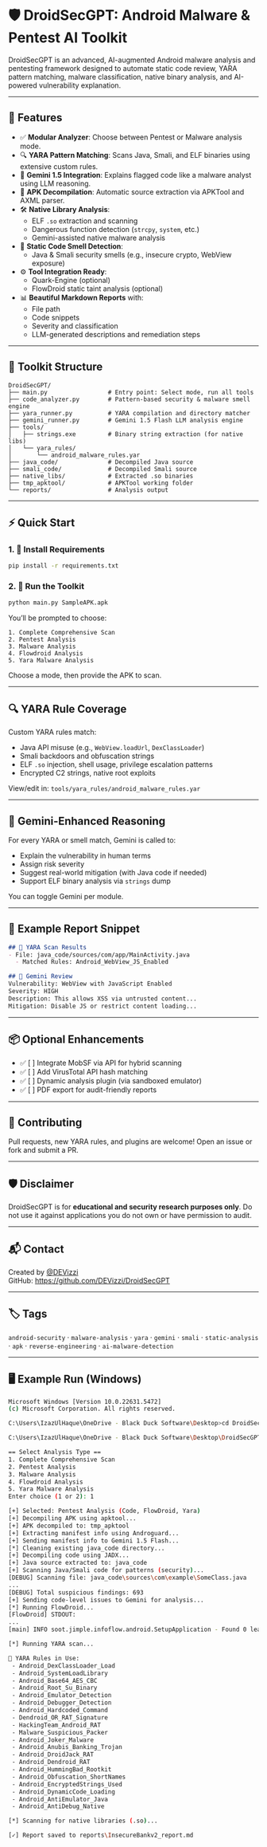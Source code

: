 # 🛡️ DroidSecGPT: Android Malware & Pentest AI Toolkit

DroidSecGPT is an advanced, AI-augmented Android malware analysis and pentesting framework designed to automate static code review, YARA pattern matching, malware classification, native binary analysis, and AI-powered vulnerability explanation.

---

## 🚀 Features

- ✅ **Modular Analyzer**: Choose between Pentest or Malware analysis mode.
- 🔍 **YARA Pattern Matching**: Scans Java, Smali, and ELF binaries using extensive custom rules.
- 🧠 **Gemini 1.5 Integration**: Explains flagged code like a malware analyst using LLM reasoning.
- 📂 **APK Decompilation**: Automatic source extraction via APKTool and AXML parser.
- 🛠️ **Native Library Analysis**:
  - ELF `.so` extraction and scanning
  - Dangerous function detection (`strcpy`, `system`, etc.)
  - Gemini-assisted native malware analysis
- 🧪 **Static Code Smell Detection**:
  - Java & Smali security smells (e.g., insecure crypto, WebView exposure)
- ⚙️ **Tool Integration Ready**:
  - Quark-Engine (optional)
  - FlowDroid static taint analysis (optional)
- 📊 **Beautiful Markdown Reports** with:
  - File path
  - Code snippets
  - Severity and classification
  - LLM-generated descriptions and remediation steps

---

## 🧰 Toolkit Structure

```
DroidSecGPT/
├── main.py                 # Entry point: Select mode, run all tools
├── code_analyzer.py        # Pattern-based security & malware smell engine
├── yara_runner.py          # YARA compilation and directory matcher
├── gemini_runner.py        # Gemini 1.5 Flash LLM analysis engine
├── tools/
│   ├── strings.exe         # Binary string extraction (for native libs)
│   └── yara_rules/
│       └── android_malware_rules.yar
├── java_code/              # Decompiled Java source
├── smali_code/             # Decompiled Smali source
├── native_libs/            # Extracted .so binaries
├── tmp_apktool/            # APKTool working folder
└── reports/                # Analysis output
```

---

## ⚡ Quick Start

### 1. 🔧 Install Requirements

```bash
pip install -r requirements.txt
```

### 2. 🧪 Run the Toolkit

```bash
python main.py SampleAPK.apk
```

You’ll be prompted to choose:

```
1. Complete Comprehensive Scan
2. Pentest Analysis
3. Malware Analysis
4. Flowdroid Analysis
5. Yara Malware Analysis
```

Choose a mode, then provide the APK to scan.

---

## 🔍 YARA Rule Coverage

Custom YARA rules match:
- Java API misuse (e.g., `WebView.loadUrl`, `DexClassLoader`)
- Smali backdoors and obfuscation strings
- ELF `.so` injection, shell usage, privilege escalation patterns
- Encrypted C2 strings, native root exploits

View/edit in: `tools/yara_rules/android_malware_rules.yar`

---

## 🧠 Gemini-Enhanced Reasoning

For every YARA or smell match, Gemini is called to:

- Explain the vulnerability in human terms
- Assign risk severity
- Suggest real-world mitigation (with Java code if needed)
- Support ELF binary analysis via `strings` dump

You can toggle Gemini per module.

---

## 📄 Example Report Snippet

```markdown
## 🔎 YARA Scan Results
- File: java_code/sources/com/app/MainActivity.java
  - Matched Rules: Android_WebView_JS_Enabled

## 🤖 Gemini Review
Vulnerability: WebView with JavaScript Enabled  
Severity: HIGH  
Description: This allows XSS via untrusted content...  
Mitigation: Disable JS or restrict content loading...  
```

---

## 📦 Optional Enhancements

- ✅ [ ] Integrate MobSF via API for hybrid scanning
- ✅ [ ] Add VirusTotal API hash matching
- ✅ [ ] Dynamic analysis plugin (via sandboxed emulator)
- ✅ [ ] PDF export for audit-friendly reports

---

## 🤝 Contributing

Pull requests, new YARA rules, and plugins are welcome! Open an issue or fork and submit a PR.

---

## 🛡️ Disclaimer

DroidSecGPT is for **educational and security research purposes only**. Do not use it against applications you do not own or have permission to audit.

---

## 📬 Contact

Created by [@DEVizzi](https://github.com/DEVizzi)  
GitHub: https://github.com/DEVizzi/DroidSecGPT

---

## 🏷️ Tags

`android-security` · `malware-analysis` · `yara` · `gemini` · `smali` · `static-analysis` · `apk` · `reverse-engineering` · `ai-malware-detection`

---

## 🖥️ Example Run (Windows)

```bash
Microsoft Windows [Version 10.0.22631.5472]
(c) Microsoft Corporation. All rights reserved.

C:\Users\IzazUlHaque\OneDrive - Black Duck Software\Desktop>cd DroidSecGPT

C:\Users\IzazUlHaque\OneDrive - Black Duck Software\Desktop\DroidSecGPT>python main.py InsecureBankv2.apk

== Select Analysis Type ==
1. Complete Comprehensive Scan
2. Pentest Analysis
3. Malware Analysis
4. Flowdroid Analysis
5. Yara Malware Analysis
Enter choice (1 or 2): 1

[+] Selected: Pentest Analysis (Code, FlowDroid, Yara)
[+] Decompiling APK using apktool...
[+] APK decompiled to: tmp_apktool
[+] Extracting manifest info using Androguard...
[+] Sending manifest info to Gemini 1.5 Flash...
[*] Cleaning existing java_code directory...
[+] Decompiling code using JADX...
[+] Java source extracted to: java_code
[+] Scanning Java/Smali code for patterns (security)...
[DEBUG] Scanning file: java_code\sources\com\example\SomeClass.java
...
[DEBUG] Total suspicious findings: 693
[+] Sending code-level issues to Gemini for analysis...
[*] Running FlowDroid...
[FlowDroid] STDOUT:
...
[main] INFO soot.jimple.infoflow.android.SetupApplication - Found 0 leaks

[*] Running YARA scan...

🧠 YARA Rules in Use:
 - Android_DexClassLoader_Load
 - Android_SystemLoadLibrary
 - Android_Base64_AES_CBC
 - Android_Root_Su_Binary
 - Android_Emulator_Detection
 - Android_Debugger_Detection
 - Android_Hardcoded_Command
 - Dendroid_OR_RAT_Signature
 - HackingTeam_Android_RAT
 - Malware_Suspicious_Packer
 - Android_Joker_Malware
 - Android_Anubis_Banking_Trojan
 - Android_DroidJack_RAT
 - Android_Dendroid_RAT
 - Android_HummingBad_Rootkit
 - Android_Obfuscation_ShortNames
 - Android_EncryptedStrings_Used
 - Android_DynamicCode_Loading
 - Android_AntiEmulator_Java
 - Android_AntiDebug_Native

[*] Scanning for native libraries (.so)...

[✓] Report saved to reports\InsecureBankv2_report.md
```

